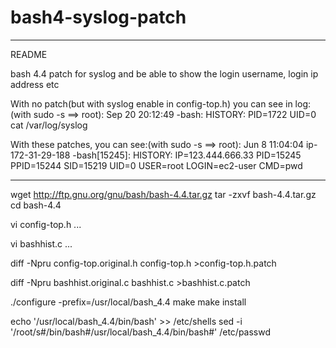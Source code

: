 # bash4-syslog-patch
-----------------------------------------------------
README

bash 4.4 patch for syslog and be able to show the login username, login ip address etc


With no patch(but with syslog enable in config-top.h) you can see in log: (with sudo -s ==> root):
Sep 20 20:12:49 -bash: HISTORY: PID=1722 UID=0 cat /var/log/syslog

With these patches, you can see:(with sudo -s ==> root):
Jun  8 11:04:04 ip-172-31-29-188 -bash[15245]: HISTORY: IP=123.444.666.33 PID=15245 PPID=15244 SID=15219 UID=0 USER=root LOGIN=ec2-user CMD=pwd


-------------------------------------------------------
wget http://ftp.gnu.org/gnu/bash/bash-4.4.tar.gz
tar -zxvf bash-4.4.tar.gz
cd bash-4.4

vi config-top.h
...

vi bashhist.c
...

diff -Npru config-top.original.h config-top.h >config-top.h.patch

diff -Npru bashhist.original.c bashhist.c >bashhist.c.patch



./configure -prefix=/usr/local/bash_4.4
make
make install


echo '/usr/local/bash_4.4/bin/bash' >> /etc/shells
sed -i '/root/s#/bin/bash#/usr/local/bash_4.4/bin/bash#' /etc/passwd
